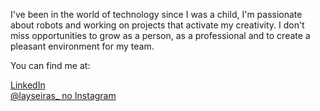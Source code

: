 I've been in the world of technology since I was a child, I'm passionate about robots and working on projects that activate my creativity. I don't miss opportunities to grow as a person, as a professional and to create a pleasant environment for my team.

You can find me at:

[LinkedIn](https://www.linkedin.com/in/laysaalves/) <br />
[@layseiras_ no Instagram](https://instagram.com/layseiras_) <br />
